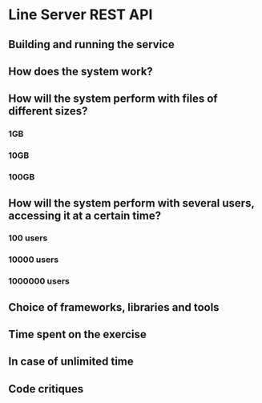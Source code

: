 # Line Server REST API

## Building and running the service

## How does the system work?

## How will the system perform with files of different sizes?

### 1GB

### 10GB

### 100GB

## How will the system perform with several users, accessing it at a certain time?

### 100 users

### 10000 users

### 1000000 users

## Choice of frameworks, libraries and tools

## Time spent on the exercise

## In case of unlimited time

## Code critiques
